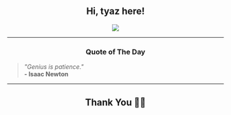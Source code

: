 <h2 align="center"> Hi, tyaz here!</h2>

<p align="center">
<a href="https://github.com/tyazx" alt="github streak"><img src="https://dvst-streak.herokuapp.com/?user=tyazx&theme=tokyonight&fire=DD472C"></a>
</p>

<hr>
<h3 align="center">Quote of The Day</h3>
<p align="center">
<blockquote>
<i>"Genius is patience."</i>
<br>
<b>- Isaac Newton</b>
</blockquote>
</p>


<hr>
<h2 align="center">Thank You 🙏🏼</h2>
